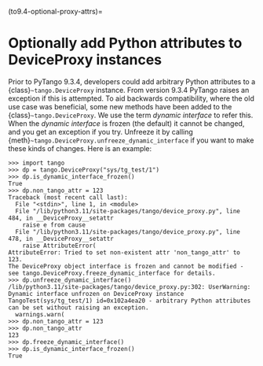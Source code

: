 (to9.4-optional-proxy-attrs)=

# Optionally add Python attributes to DeviceProxy instances

Prior to PyTango 9.3.4, developers could add arbitrary Python attributes to a
{class}`~tango.DeviceProxy` instance.  From version 9.3.4 PyTango raises an
exception if this is attempted.  To aid backwards compatibility, where the
old use case was beneficial, some new methods have been added to the {class}`~tango.DeviceProxy`.
We use the term *dynamic interface* to refer this.  When the *dynamic interface* is frozen
(the default) it cannot be changed, and you get an exception if you try.  Unfreeze it
by calling {meth}`~tango.DeviceProxy.unfreeze_dynamic_interface` if you want to make these
kinds of changes.  Here is an example:

```
>>> import tango
>>> dp = tango.DeviceProxy("sys/tg_test/1")
>>> dp.is_dynamic_interface_frozen()
True
>>> dp.non_tango_attr = 123
Traceback (most recent call last):
  File "<stdin>", line 1, in <module>
  File "/lib/python3.11/site-packages/tango/device_proxy.py", line 484, in __DeviceProxy__setattr
    raise e from cause
  File "/lib/python3.11/site-packages/tango/device_proxy.py", line 478, in __DeviceProxy__setattr
    raise AttributeError(
AttributeError: Tried to set non-existent attr 'non_tango_attr' to 123.
The DeviceProxy object interface is frozen and cannot be modified - see tango.DeviceProxy.freeze_dynamic_interface for details.
>>> dp.unfreeze_dynamic_interface()
/lib/python3.11/site-packages/tango/device_proxy.py:302: UserWarning: Dynamic interface unfrozen on DeviceProxy instance TangoTest(sys/tg_test/1) id=0x102a4ea20 - arbitrary Python attributes can be set without raising an exception.
  warnings.warn(
>>> dp.non_tango_attr = 123
>>> dp.non_tango_attr
123
>>> dp.freeze_dynamic_interface()
>>> dp.is_dynamic_interface_frozen()
True
```
